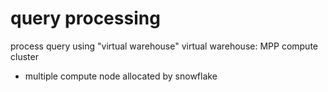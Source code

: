 # query processing
process query using "virtual warehouse"
virtual warehouse: MPP compute cluster
  - multiple compute node allocated by snowflake

































